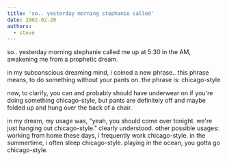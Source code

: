 ```yaml
---
title: 'so.. yesterday morning stephanie called'
date: 2002-02-20
authors:
  - steve
---
```


so.. yesterday morning stephanie called me up at 5:30 in the AM, awakening me from a prophetic dream.

in my subconscious dreaming mind, i coined a new phrase.. this phrase means, to do something without your pants on. the phrase is: chicago-style

now, to clarify, you can and probably should have underwear on if you're doing something chicago-style, but pants are definitely off and maybe folded up and hung over the back of a chair.

in my dream, my usage was, "yeah, you should come over tonight. we're just hanging out chicago-style." clearly understood. other possible usages: working from home these days, i frequently work chicago-style. in the summertime, i often sleep chicago-style. playing in the ocean, you gotta go chicago-style.
